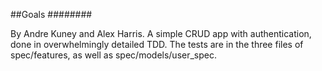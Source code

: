 ##Goals
########

By Andre Kuney and Alex Harris. A simple CRUD app with authentication, done in overwhelmingly detailed TDD. The tests are in the three files of spec/features, as well as spec/models/user_spec.


